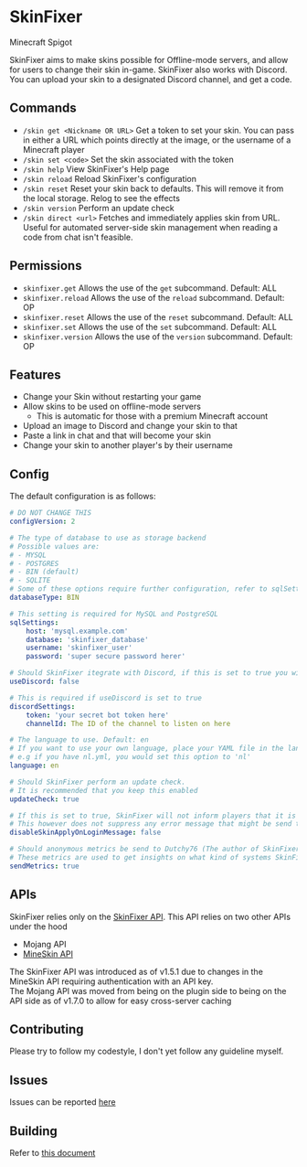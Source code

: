 # SkinFixer
Minecraft Spigot

SkinFixer aims to make skins possible for Offline-mode servers, and allow for users to change their skin in-game.
SkinFixer also works with Discord. You can upload your skin to a designated Discord channel, and get a code.

## Commands
- `/skin get <Nickname OR URL>` Get a token to set your skin. You can pass in either a URL which points directly at the image, or the username of a Minecraft player
- `/skin set <code>` Set the skin associated with the token
- `/skin help` View SkinFixer's Help page
- `/skin reload` Reload SkinFixer's configuration
- `/skin reset` Reset your skin back to defaults. This will remove it from the local storage. Relog to see the effects
- `/skin version` Perform an update check
- `/skin direct <url>` Fetches and immediately applies skin from URL. Useful for automated server-side skin management when reading a code from chat isn't feasible. 
## Permissions
- `skinfixer.get` Allows the use of the `get` subcommand. Default: ALL
- `skinfixer.reload` Allows the use of the `reload` subcommand. Default: OP
- `skinfixer.reset` Allows the use of the `reset` subcommand. Default: ALL
- `skinfixer.set` Allows the use of the `set` subcommand. Default: ALL
- `skinfixer.version` Allows the use of the `version` subcommand. Default: OP

## Features
- Change your Skin without restarting your game
- Allow skins to be used on offline-mode servers
    - This is automatic for those with a premium Minecraft account
- Upload an image to Discord and change your skin to that
- Paste a link in chat and that will become your skin
- Change your skin to another player's by their username

## Config
The default configuration is as follows:
```yaml
# DO NOT CHANGE THIS
configVersion: 2

# The type of database to use as storage backend
# Possible values are:
# - MYSQL
# - POSTGRES
# - BIN (default)
# - SQLITE
# Some of these options require further configuration, refer to sqlSettings
databaseType: BIN

# This setting is required for MySQL and PostgreSQL
sqlSettings:
    host: 'mysql.example.com'
    database: 'skinfixer_database'
    username: 'skinfixer_user'
    password: 'super secure password herer'

# Should SkinFixer itegrate with Discord, if this is set to true you will need to configure discordSettigns
useDiscord: false

# This is required if useDiscord is set to true
discordSettings:
    token: 'your secret bot token here'
    channelId: The ID of the channel to listen on here

# The language to use. Default: en
# If you want to use your own language, place your YAML file in the langs/ directory
# e.g if you have nl.yml, you would set this option to 'nl'
language: en

# Should SkinFixer perform an update check.
# It is recommended that you keep this enabled
updateCheck: true

# If this is set to true, SkinFixer will not inform players that it is changing their skin when they log in
# This however does not suppress any error message that might be send to the player
disableSkinApplyOnLoginMessage: false

# Should anonymous metrics be send to Dutchy76 (The author of SkinFixer)
# These metrics are used to get insights on what kind of systems SkinFixer is running
sendMetrics: true
```

## APIs
SkinFixer relies only on the [SkinFixer API](https://github.com/TobiasDeBruijn/SkinFixer-API). This API relies on two other APIs under the hood
- Mojang API
- [MineSkin API](https://github.com/MineSkin/api.mineskin.org)

The SkinFixer API was introduced as of v1.5.1 due to changes in the MineSkin API requiring authentication with an API key.  
The Mojang API was moved from being on the plugin side to being on the API side as of v1.7.0 to allow for easy cross-server caching

## Contributing
Please try to follow my codestyle, I don't yet follow any guideline myself.

## Issues
Issues can be reported [here](https://github.com/TobiasDeBruijn/SkinFixer/issues)

## Building
Refer to [this document](BUILDING.md)
